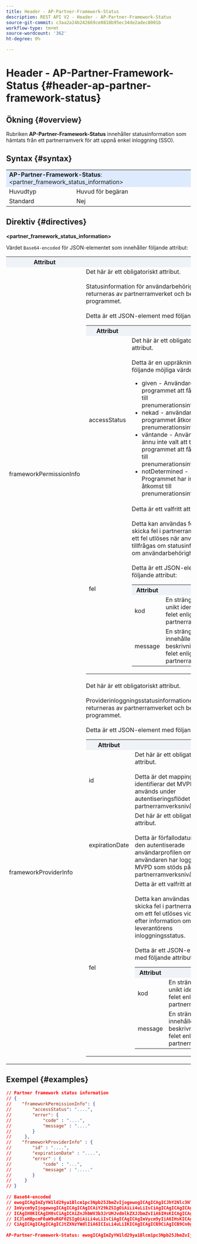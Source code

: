 ```yaml
---
title: Header - AP-Partner-Framework-Status
description: REST API V2 - Header - AP-Partner-Framework-Status
source-git-commit: c3aa2a24b242669ce0818b95ec34de2adec8001b
workflow-type: tm+mt
source-wordcount: '362'
ht-degree: 0%

---
```



# Header - AP-Partner-Framework-Status {#header-ap-partner-framework-status}

## Ökning {#overview}

Rubriken <b>AP-Partner-Framework-Status</b> innehåller statusinformation som hämtats från ett partnerramverk för att uppnå enkel inloggning (SSO).

## Syntax {#syntax}

<table>
   <tr>
      <td style="background-color: #DEEBFF;" colspan="2"><b>AP-Partner-Framework-Status</b>: &lt;partner_framework_status_information&gt;</td>
   </tr>
   <tr>
      <td>Huvudtyp</td>
      <td>Huvud för begäran</td>
   </tr>
   <tr>
      <td>Standard</td>
      <td>Nej</td>
   </tr>
</table>

## Direktiv {#directives}

<b>&lt;partner_framework_status_information></b>

Värdet `Base64-encoded` för JSON-elementet som innehåller följande attribut:

<table>
   <tr>
      <th style="background-color: #EFF2F7; width: 15%;">Attribut</th>
      <th style="background-color: #EFF2F7;"></th>
   </tr>
   <tr>
      <td>frameworkPermissionInfo</td>
      <td>
         Det här är ett obligatoriskt attribut.
         <br/><br/>
         Statusinformation för användarbehörigheter som returneras av partnerramverket och bearbetas av programmet.
         <br/><br/>
         Detta är ett JSON-element med följande attribut:
         <br/>
         <table>
            <tr>
               <th style="background-color: #EFF2F7; width: 15%;">Attribut</th>
               <th style="background-color: #EFF2F7;"></th>
            </tr>
            <tr>
               <td>accessStatus</td>
               <td>
                  Det här är ett obligatoriskt attribut.
                  <br/><br/>
                  Detta är en uppräkning med följande möjliga värden:
                  <br/>
                  <ul>
                     <li>given - Användaren tillät programmet att få åtkomst till prenumerationsinformation.</li>
                     <li>nekad - användaren nekade programmet åtkomst till prenumerationsinformation.</li>
                     <li>väntande - Användaren har ännu inte valt att tillåta programmet att få åtkomst till prenumerationsinformation.</li>
                     <li>notDetermined - Programmet har inte åtkomst till prenumerationsinformation.</li>
                  </ul>
               </td>
            </tr>
            <tr>
               <td>fel</td>
               <td>
                  Detta är ett valfritt attribut.
                  <br/><br/>
                  Detta kan användas för att skicka fel i partnerramverket om ett fel utlöses när användaren tillfrågas om statusinformation om användarbehörigheter.
                  <br/><br/>
                  Detta är ett JSON-element med följande attribut:
                  <br/>
                  <table>
                     <tr>
                        <th style="background-color: #EFF2F7; width: 15%;">Attribut</th>
                        <th style="background-color: #EFF2F7;"></th>
                     </tr>
                     <tr>
                        <td>kod</td>
                        <td>En sträng som unikt identifierar felet enligt partnerramverket.</td>
                     </tr>
                     <tr>
                        <td>message</td>
                        <td>En sträng som innehåller beskrivningen av felet enligt partnerramverket.</td>
                     </tr>
                  </table>
               </td>
            </tr>
         </table>
      </td>
   </tr>
   <tr>
      <td>frameworkProviderInfo</td>
      <td>
         Det här är ett obligatoriskt attribut.
         <br/><br/>
         Providerinloggningsstatusinformationen som returneras av partnerramverket och bearbetas av programmet.
         <br/><br/>
         Detta är ett JSON-element med följande attribut:
         <br/>
         <table>
            <tr>
               <th style="background-color: #EFF2F7; width: 15%;">Attribut</th>
               <th style="background-color: #EFF2F7;"></th>
            </tr>
            <tr>
               <td>id</td>
               <td>
                  Det här är ett obligatoriskt attribut.
                  <br/><br/>
                  Detta är det mappingId som identifierar det MVPD som används under autentiseringsflödet på partnerramverksnivå.
               </td>
            </tr>
            <tr>
               <td>expirationDate</td>
               <td>
                  Det här är ett obligatoriskt attribut.
                  <br/><br/>
                  Detta är förfallodatumet för den autentiserade användarprofilen om användaren har loggat med ett MVPD som stöds på partnerramverksnivån.
               </td>
            </tr>
            <tr>
               <td>fel</td>
               <td>
                  Detta är ett valfritt attribut.
                  <br/><br/>
                  Detta kan användas för att skicka fel i partnerramverket om ett fel utlöses vid sökning efter information om leverantörens inloggningsstatus.
                  <br/><br/>
                  Detta är ett JSON-element med följande attribut:
                  <br/>
                  <table>
                     <tr>
                        <th style="background-color: #EFF2F7; width: 15%;">Attribut</th>
                        <th style="background-color: #EFF2F7;"></th>
                     </tr>
                     <tr>
                        <td>kod</td>
                        <td>En sträng som unikt identifierar felet enligt partnerramverket.</td>
                     </tr>
                     <tr>
                        <td>message</td>
                        <td>En sträng som innehåller beskrivningen av felet enligt partnerramverket.</td>
                     </tr>
                  </table>
               </td>
            </tr>
         </table>
      </td>
   </tr>
</table>

## Exempel {#examples}

```JSON
// Partner framework status information
// {
//    "frameworkPermissionInfo": {
//        "accessStatus": "....",
//        "error": {
//            "code" : "....",
//            "message" : "...."
//        }
//     },
//    "frameworkProviderInfo" : {
//        "id" : "....",
//        "expirationDate" : "....",
//        "error" : {
//            "code" : "...",
//            "message" : "....."
//        }
//     }
// }  
 
// Base64-encoded
// ewogICAgImZyYW1ld29ya1Blcm1pc3Npb25JbmZvIjogewogICAgICAgICJhY2Nlc3NTdGF0dXMiOiAiLi4uLiIsCiAgICAgICAg
// ImVycm9yIjogewogICAgICAgICAgICAiY29kZSIgOiAiLi4uLiIsCiAgICAgICAgICAgICJtZXNzYWdlIiA6ICIuLi4uIgogICAg
// ICAgIH0KICAgIH0sCiAgICAiZnJhbWV3b3JrUHJvdmlkZXJJbmZvIiA6IHsKICAgICAgICAiaWQiIDogIi4uLi4iLAogICAgICAg
// ICJleHBpcmF0aW9uRGF0ZSIgOiAiLi4uLiIsCiAgICAgICAgImVycm9yIiA6IHsKICAgICAgICAgICAgImNvZGUiIDogIi4uLiIs
// CiAgICAgICAgICAgICJtZXNzYWdlIiA6ICIuLi4uLiIKICAgICAgICB9CiAgICB9Cn0gIA==
 
AP-Partner-Framework-Status: ewogICAgImZyYW1ld29ya1Blcm1pc3Npb25JbmZvIjogewogICAgICAgICJhY2Nlc3NTdGF0dXMiOiAiLi4uLiIsCiAgICAgICAgImVycm9yIjogewogICAgICAgICAgICAiY29kZSIgOiAiLi4uLiIsCiAgICAgICAgICAgICJtZXNzYWdlIiA6ICIuLi4uIgogICAgICAgIH0KICAgIH0sCiAgICAiZnJhbWV3b3JrUHJvdmlkZXJJbmZvIiA6IHsKICAgICAgICAiaWQiIDogIi4uLi4iLAogICAgICAgICJleHBpcmF0aW9uRGF0ZSIgOiAiLi4uLiIsCiAgICAgICAgImVycm9yIiA6IHsKICAgICAgICAgICAgImNvZGUiIDogIi4uLiIsCiAgICAgICAgICAgICJtZXNzYWdlIiA6ICIuLi4uLiIKICAgICAgICB9CiAgICB9Cn0gIA==
```
